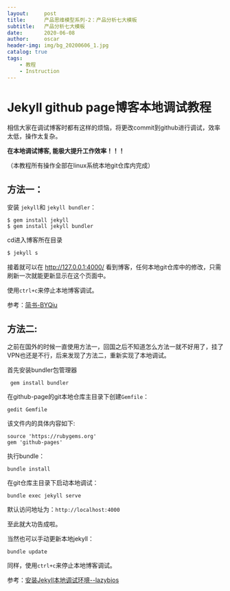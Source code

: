 ```yaml
---
layout:     post
title:      产品思维模型系列-2：产品分析七大模板
subtitle:   产品分析七大模板
date:       2020-06-08
author:     oscar
header-img: img/bg_20200606_1.jpg
catalog: true
tags:
    - 教程
    - Instruction
---
```

# Jekyll github page博客本地调试教程

相信大家在调试博客时都有这样的烦恼，将更改commit到github进行调试，效率太低，操作太复杂。

**在本地调试博客, 能极大提升工作效率！！！** 

（本教程所有操作全部在linux系统本地git仓库内完成）



## 方法一：

 
  安装 `jekyll`和 `jekyll bundler`：
 
    $ gem install jekyll
    $ gem install jekyll bundler

cd进入博客所在目录

```ruby
$ jekyll s
```
接着就可以在 http://127.0.0.1:4000/ 看到博客，任何本地git仓库中的修改，只需刷新一次就能更新显示在这个页面中。

使用`ctrl+c`来停止本地博客调试。

参考：[简书-BYQiu](https://www.jianshu.com/p/e68fba58f75c)


## 方法二:
之前在国外的时候一直使用方法一，回国之后不知道怎么方法一就不好用了，挂了VPN也还是不行，后来发现了方法二，重新实现了本地调试。


首先安装bundler包管理器

     gem install bundler

在github-page的git本地仓库主目录下创建`Gemfile`：

    gedit Gemfile

该文件内的具体内容如下:
```
source 'https://rubygems.org'      
gem 'github-pages'
```
执行bundle：

    bundle install

在git仓库主目录下启动本地调试：

    bundle exec jekyll serve
    
默认访问地址为：`http://localhost:4000`

至此就大功告成啦。

当然也可以手动更新本地jekyll：

    bundle update

同样，使用`ctrl+c`来停止本地博客调试。

参考：[安装Jekyll本地调试环境--lazybios](http://lazybios.com/2014/09/install-jekyll-in-locate/)
